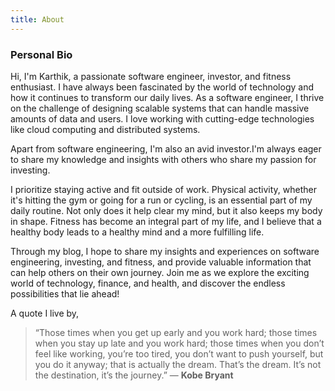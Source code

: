 ```yaml
---
title: About
---
```



<!-- ![Karthik Selvam](/images/karthik1.JPG) -->

### Personal Bio

Hi, I'm Karthik, a passionate software engineer, investor, and fitness enthusiast. I have always been fascinated by the world of technology and how it continues to transform our daily lives. As a software engineer, I thrive on the challenge of designing scalable systems that can handle massive amounts of data and users. I love working with cutting-edge technologies like cloud computing and distributed systems.

Apart from software engineering, I'm also an avid investor.I'm always eager to share my knowledge and insights with others who share my passion for investing.

I prioritize staying active and fit outside of work. Physical activity, whether it's hitting the gym or going for a run or cycling, is an essential part of my daily routine. Not only does it help clear my mind, but it also keeps my body in shape. Fitness has become an integral part of my life, and I believe that a healthy body leads to a healthy mind and a more fulfilling life.

Through my blog, I hope to share my insights and experiences on software engineering, investing, and fitness, and provide valuable information that can help others on their own journey. Join me as we explore the exciting world of technology, finance, and health, and discover the endless possibilities that lie ahead!

A quote I live by,

>“Those times when you get up early and you work hard; those times when you stay up late and you work hard; those times when you don’t feel like working, you’re too tired, you don’t want to push yourself, but you do it anyway; that is actually the dream. That’s the dream. It’s not the destination, it’s the journey.” ― **Kobe Bryant**
